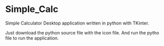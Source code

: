 # Simple_Calc
Simple Calculator Desktop application written in python with TKinter.

Just download the python source file with the icon file. And run the pytho file to run the application. 

